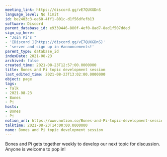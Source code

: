 ```yaml
---
meeting_link: https://discord.gg/vE7QUXGDnS
language_level: No limit
id: be2403c3-ee60-4ff1-801c-d1f56dfefb13
software: Discord
parent_database_id: e9339446-880f-4ef0-8ad7-8ad1f507dded
sign_up_here:
- "Join Pi's "
- '[Discord ](https://discord.gg/vE7QUXGDnS)'
- 'server and sign up in #annoncements!'
parent_type: database_id
indexDate: 2021-08-23
archived: false
created_time: 2021-08-23T12:57:00.0000000
title: Bones and Pi topic development session
last_edited_time: 2021-08-23T13:02:00.0000000
object: page
tags:
- Talk
- 2021-08-23
- Bones
- Pi
hosts:
- Bones
- Pi
notion_url: https://www.notion.so/Bones-and-Pi-topic-development-session-be2403c3ee604ff1801cd1f56dfefb13
talktime: 2021-08-23T14:00:00.0000000
name: Bones and Pi topic development session
---
```


Bones and Pi gets together weekly to develop our next topic for discussion.
Anyone is welcome to pop in!










